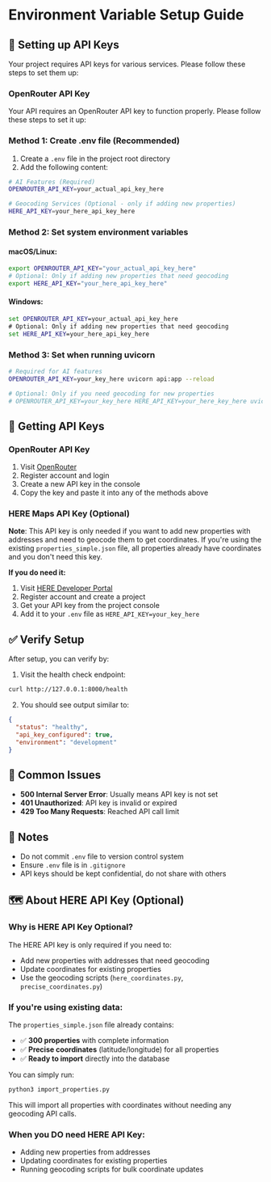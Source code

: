 # Environment Variable Setup Guide

## 🔑 Setting up API Keys

Your project requires API keys for various services. Please follow these steps to set them up:

### OpenRouter API Key

Your API requires an OpenRouter API key to function properly. Please follow these steps to set it up:

### Method 1: Create .env file (Recommended)

1. Create a `.env` file in the project root directory
2. Add the following content:

```bash
# AI Features (Required)
OPENROUTER_API_KEY=your_actual_api_key_here

# Geocoding Services (Optional - only if adding new properties)
HERE_API_KEY=your_here_api_key_here
```

### Method 2: Set system environment variables

#### macOS/Linux:
```bash
export OPENROUTER_API_KEY="your_actual_api_key_here"
# Optional: Only if adding new properties that need geocoding
export HERE_API_KEY="your_here_api_key_here"
```

#### Windows:
```cmd
set OPENROUTER_API_KEY=your_actual_api_key_here
# Optional: Only if adding new properties that need geocoding
set HERE_API_KEY=your_here_api_key_here
```

### Method 3: Set when running uvicorn

```bash
# Required for AI features
OPENROUTER_API_KEY=your_key_here uvicorn api:app --reload

# Optional: Only if you need geocoding for new properties
# OPENROUTER_API_KEY=your_key_here HERE_API_KEY=your_here_key_here uvicorn api:app --reload
```

## 🚀 Getting API Keys

### OpenRouter API Key
1. Visit [OpenRouter](https://openrouter.ai/)
2. Register account and login
3. Create a new API key in the console
4. Copy the key and paste it into any of the methods above

### HERE Maps API Key (Optional)
**Note**: This API key is only needed if you want to add new properties with addresses and need to geocode them to get coordinates. If you're using the existing `properties_simple.json` file, all properties already have coordinates and you don't need this key.

**If you do need it:**
1. Visit [HERE Developer Portal](https://developer.here.com/)
2. Register account and create a project
3. Get your API key from the project console
4. Add it to your `.env` file as `HERE_API_KEY=your_key_here`

## ✅ Verify Setup

After setup, you can verify by:

1. Visit the health check endpoint:
```bash
curl http://127.0.0.1:8000/health
```

2. You should see output similar to:
```json
{
  "status": "healthy",
  "api_key_configured": true,
  "environment": "development"
}
```

## 🐛 Common Issues

- **500 Internal Server Error**: Usually means API key is not set
- **401 Unauthorized**: API key is invalid or expired
- **429 Too Many Requests**: Reached API call limit

## 📝 Notes

- Do not commit `.env` file to version control system
- Ensure `.env` file is in `.gitignore`
- API keys should be kept confidential, do not share with others

## 🗺️ About HERE API Key (Optional)

### **Why is HERE API Key Optional?**

The HERE API key is only required if you need to:
- Add new properties with addresses that need geocoding
- Update coordinates for existing properties
- Use the geocoding scripts (`here_coordinates.py`, `precise_coordinates.py`)

### **If you're using existing data:**

The `properties_simple.json` file already contains:
- ✅ **300 properties** with complete information
- ✅ **Precise coordinates** (latitude/longitude) for all properties
- ✅ **Ready to import** directly into the database

You can simply run:
```bash
python3 import_properties.py
```

This will import all properties with coordinates without needing any geocoding API calls.

### **When you DO need HERE API Key:**

- Adding new properties from addresses
- Updating coordinates for existing properties
- Running geocoding scripts for bulk coordinate updates
